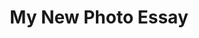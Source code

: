 ---
_schema: photo-essay
title: My New Photo Essay
subheading: Subheading.
type: photo-essay
uuid:
authors:
  - author:
    article_role: Author
publishDate:
description:
article_topper:
  _bookshop_name: design-system/topper/article-hero
  label:
  background_image:
  alt_text:
  heading:
  show_byline: true
  body_text:
  styles:
    vibe: down-to-business
    enable_blend: false
    enable_pattern: false
    tint_opacity: "0.5"
    margin:
photo_essay_blocks:
  - _bookshop_name: design-system/section/rich-text
    text:
show_author_bios: true
---